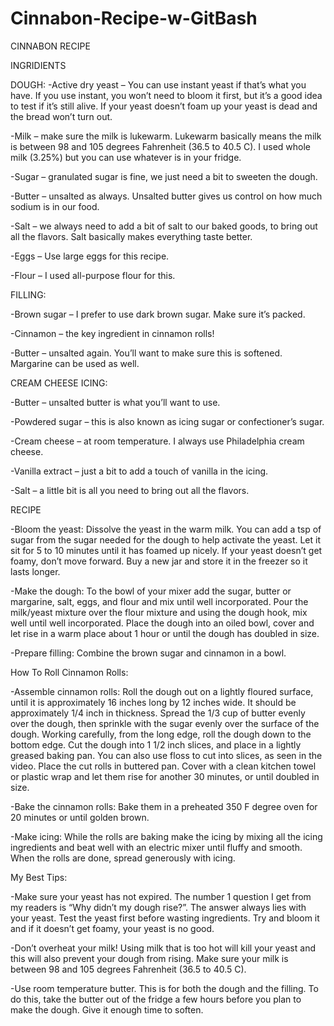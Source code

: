 # Cinnabon-Recipe-w-GitBash

CINNABON RECIPE

INGRIDIENTS

DOUGH:
-Active dry yeast – You can use instant yeast if that’s what you have. If you use instant, you won’t need to bloom it first, but it’s a good idea to test if it’s still alive. If your yeast doesn’t foam up your yeast is dead and the bread won’t turn out.

-Milk – make sure the milk is lukewarm. Lukewarm basically means the milk is between 98 and 105 degrees Fahrenheit (36.5 to 40.5 C). I used whole milk (3.25%) but you can use whatever is in your fridge.

-Sugar – granulated sugar is fine, we just need a bit to sweeten the dough.

-Butter – unsalted as always. Unsalted butter gives us control on how much sodium is in our food.

-Salt – we always need to add a bit of salt to our baked goods, to bring out all the flavors. Salt basically makes everything taste better.

-Eggs – Use large eggs for this recipe.

-Flour – I used all-purpose flour for this.

FILLING:

-Brown sugar – I prefer to use dark brown sugar. Make sure it’s packed.

-Cinnamon – the key ingredient in cinnamon rolls!

-Butter – unsalted again. You’ll want to make sure this is softened. Margarine can be used as well.

CREAM CHEESE ICING:

-Butter – unsalted butter is what you’ll want to use.

-Powdered sugar – this is also known as icing sugar or confectioner’s sugar.

-Cream cheese – at room temperature. I always use Philadelphia cream cheese.

-Vanilla extract – just a bit to add a touch of vanilla in the icing.

-Salt – a little bit is all you need to bring out all the flavors.

RECIPE

-Bloom the yeast: Dissolve the yeast in the warm milk. You can add a tsp of sugar from the sugar needed for the dough to help activate the yeast. Let it sit for 5 to 10 minutes until it has foamed up nicely. If your yeast doesn’t get foamy, don’t move forward. Buy a new jar and store it in the freezer so it lasts longer.

-Make the dough: To the bowl of your mixer add the sugar, butter or margarine, salt, eggs, and flour and mix until well incorporated. Pour the milk/yeast mixture over the flour mixture and using the dough hook, mix well until well incorporated. Place the dough into an oiled bowl, cover and let rise in a warm place about 1 hour or until the dough has doubled in size.

-Prepare filling: Combine the brown sugar and cinnamon in a bowl.

How To Roll Cinnamon Rolls:

-Assemble cinnamon rolls: Roll the dough out on a lightly floured surface, until it is approximately 16 inches long by 12 inches wide. It should be approximately 1/4 inch in thickness. Spread the 1/3 cup of butter evenly over the dough, then sprinkle with the sugar evenly over the surface of the dough. Working carefully, from the long edge, roll the dough down to the bottom edge. Cut the dough into 1 1/2 inch slices, and place in a lightly greased baking pan. You can also use floss to cut into slices, as seen in the video. Place the cut rolls in buttered pan. Cover with a clean kitchen towel or plastic wrap and let them rise for another 30 minutes, or until doubled in size.

-Bake the cinnamon rolls: Bake them in a preheated 350 F degree oven for 20 minutes or until golden brown.

-Make icing: While the rolls are baking make the icing by mixing all the icing ingredients and beat well with an electric mixer until fluffy and smooth. When the rolls are done, spread generously with icing.

My Best Tips:

-Make sure your yeast has not expired. The number 1 question I get from my readers is “Why didn’t my dough rise?”. The answer always lies with your yeast. Test the yeast first before wasting ingredients. Try and bloom it and if it doesn’t get foamy, your yeast is no good.

-Don’t overheat your milk! Using milk that is too hot will kill your yeast and this will also prevent your dough from rising. Make sure your  milk is between 98 and 105 degrees Fahrenheit (36.5 to 40.5 C).

-Use room temperature butter. This is for both the dough and the filling. To do this, take the butter out of the fridge a few hours before you plan to make the dough. Give it enough time to soften.